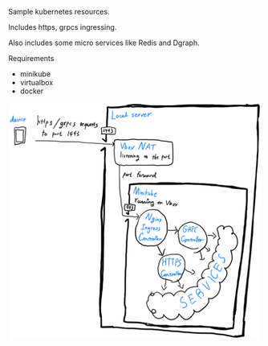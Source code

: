 Sample kubernetes resources.

Includes https, grpcs ingressing.

Also includes some micro services like Redis and Dgraph.

Requirements
* minikube
* virtualbox
* docker

![diagram](./diagram.jpeg)